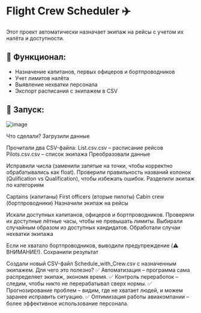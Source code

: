 # Flight Crew Scheduler ✈️  
Этот проект автоматически назначает экипаж на рейсы с учетом их налёта и доступности.  

## 📌 Функционал:  
- Назначение капитанов, первых офицеров и бортпроводников  
- Учет лимитов налёта  
- Выявление нехватки персонала  
- Экспорт расписания с экипажем в CSV  

## 🚀 Запуск:  

![image](https://github.com/user-attachments/assets/f4123b81-61fd-4f22-8f3c-7c7b6b266da0)

Что сделали?
Загрузили данные

Прочитали два CSV-файла:
List.csv.csv – расписание рейсов
Pilots.csv.csv – список экипажа
Преобразовали данные

Исправили числа (заменили запятые на точки, чтобы корректно обрабатывались как float).
Проверили правильность названий колонок (Qulification vs Qualification), чтобы избежать ошибок.
Разделили экипаж по категориям

Captains (капитаны)
First officers (вторые пилоты)
Cabin crew (бортпроводники)
Назначили экипаж на рейсы

Искали доступных капитанов, офицеров и бортпроводников.
Проверяли их доступные лётные часы, чтобы не превышать лимиты.
Выбирали случайным образом из доступных кандидатов.
Обработали случаи нехватки экипажа

Если не хватало бортпроводников, выводили предупреждение (⚠️ ВНИМАНИЕ!).
Сохранили результат

Создали новый CSV-файл Schedule_with_Crew.csv с назначенным экипажем.
Для чего это полезно?
✅ Автоматизация – программа сама распределяет экипаж, экономя время.
✅ Контроль переработок – следим, чтобы никто не перерабатывал сверх нормы.
✅ Прогнозирование проблем – видим, где не хватает людей, и можем заранее исправить ситуацию.
✅ Оптимизация работы авиакомпании – более эффективное использование персонала.
